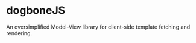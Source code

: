 dogboneJS
=========

An oversimplified Model-View library for client-side template fetching and rendering.
